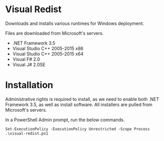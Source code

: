# Visual Redist
Downloads and installs various runtimes for Windows deployment.

Files are downloaded from Microsoft's servers.
  * .NET Framework 3.5
  * Visual Studio C++ 2005-2015 x86
  * Visual Studio C++ 2005-2015 x64
  * Visual F# 2.0
  * Visual J# 2.0SE

# Installation
Administrative rights is required to install, as we need to enable both .NET Framework 3.5, as well as install software. All installers are pulled from Microsoft's servers.

In a PowerShell Admin prompt, run the below commands.
```
Set-ExecutionPolicy -ExecutionPolicy Unrestricted -Scope Process
.\visual-redist.ps1
```
